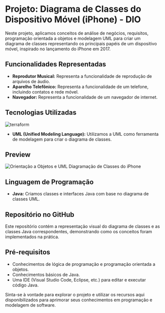 # Projeto: Diagrama de Classes do Dispositivo Móvel (iPhone) - DIO

Neste projeto, aplicamos conceitos de análise de negócios, requisitos, programação orientada a objetos e modelagem UML para criar um diagrama de classes representando os principais papéis de um dispositivo móvel, inspirado no lançamento do iPhone em 2017.

## Funcionalidades Representadas

- **Reprodutor Musical:** Representa a funcionalidade de reprodução de arquivos de áudio.
- **Aparelho Telefônico:** Representa a funcionalidade de um telefone, incluindo contatos e rede móvel.
- **Navegador:** Representa a funcionalidade de um navegador de internet.

## Tecnologias Utilizadas
![terraform](https://img.shields.io/badge/-UML-white?style=for-the-badge&logo=UML&color=FABD14&logoColor=white)
- **UML (Unified Modeling Language):** Utilizamos a UML como ferramenta de modelagem para criar o diagrama de classes.

## Preview


![Orientação a Objetos e UML Diagramação de Classes do iPhone](https://github.com/caioaugustolima/UML_Classes_iPhone-DIO/assets/50187646/48486ec4-7b80-4cc5-837c-3e2be50b3e3e)



## Linguagem de Programação

- **Java:** Criamos classes e interfaces Java com base no diagrama de classes UML.

## Repositório no GitHub

Este repositório contém a representação visual do diagrama de classes e as classes Java correspondentes, demonstrando como os conceitos foram implementados na prática.

## Pré-requisitos

- Conhecimentos de lógica de programação e programação orientada a objetos.
- Conhecimentos básicos de Java.
- Uma IDE (Visual Studio Code, Eclipse, etc.) para editar e executar código Java.

Sinta-se à vontade para explorar o projeto e utilizar os recursos aqui disponibilizados para aprimorar seus conhecimentos em programação e modelagem de software.
